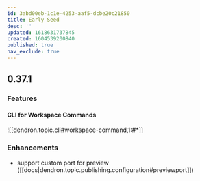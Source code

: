 ```yaml
---
id: 3abd00eb-1c1e-4253-aaf5-dcbe20c21850
title: Early Seed
desc: ''
updated: 1618631737845
created: 1604539200840
published: true
nav_exclude: true
---
```


## 0.37.1

### Features

#### CLI for Workspace Commands
![[dendron.topic.cli#workspace-command,1:#*]]

### Enhancements
- support custom port for preview ([[docs|dendron.topic.publishing.configuration#previewport]])
